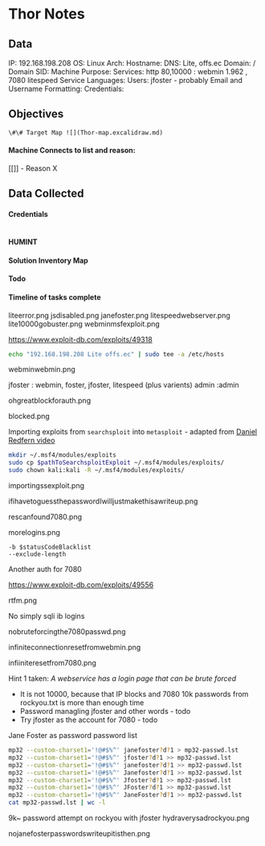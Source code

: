 # Thor Notes

## Data 

IP: 192.168.198.208
OS: Linux
Arch:
Hostname:
DNS: Lite, offs.ec
Domain:  / Domain SID:
Machine Purpose: 
Services: http 80,10000 : webmin 1.962 , 7080 litespeed
Service Languages:
Users: jfoster - probably
Email and Username Formatting:
Credentials:

## Objectives

`\#\# Target Map ![](Thor-map.excalidraw.md)`

#### Machine Connects to list and reason:

[[]] - Reason X

## Data Collected

#### Credentials
```
```

#### HUMINT


#### Solution Inventory Map


#### Todo 


#### Timeline of tasks complete
      

liteerror.png
jsdisabled.png
janefoster.png
litespeedwebserver.png
lite10000gobuster.png
webminmsfexploit.png

https://www.exploit-db.com/exploits/49318

```bash 
echo "192.168.198.208 Lite offs.ec" | sudo tee -a /etc/hosts
```

webminwebmin.png

jfoster : webmin, foster, jfoster, litespeed (plus varients)
admin :admin

ohgreatblockforauth.png

blocked.png

Importing exploits from `searchsploit` into `metasploit` - adapted from [Daniel Redfern video](https://www.youtube.com/watch?v=eWdfr1CcmJc)
```bash
mkdir ~/.msf4/modules/exploits
sudo cp $pathToSearchsploitExploit ~/.msf4/modules/exploits/
sudo chown kali:kali -R ~/.msf4/modules/exploits/
```

importingssexploit.png

ifihavetoguessthepasswordIwilljustmakethisawriteup.png

rescanfound7080.png

morelogins.png

```
-b $statusCodeBlacklist
--exclude-length 
```

Another auth for 7080

https://www.exploit-db.com/exploits/49556


rtfm.png

No simply sqli ib logins

nobruteforcingthe7080passwd.png

infiniteconnectionresetfromwebmin.png

infiiniteresetfrom7080.png

Hint 1 taken: *A webservice has a login page that can be brute forced*

- It is not 10000, because that IP blocks and 7080 10k passwords from rockyou.txt is more than enough time
- Password managling jfoster and other words - todo
- Try jfoster as the account for 7080 - todo

Jane Foster as password password list
```bash
mp32 --custom-charset1='!@#$%^' janefoster?d?1 > mp32-passwd.lst
mp32 --custom-charset1='!@#$%^' jfoster?d?1 >> mp32-passwd.lst
mp32 --custom-charset1='!@#$%^' janefoster?d?1 >> mp32-passwd.lst
mp32 --custom-charset1='!@#$%^' Janefoster?d?1 >> mp32-passwd.lst
mp32 --custom-charset1='!@#$%^' Jfoster?d?1 >> mp32-passwd.lst
mp32 --custom-charset1='!@#$%^' JFoster?d?1 >> mp32-passwd.lst
mp32 --custom-charset1='!@#$%^' JaneFoster?d?1 >> mp32-passwd.lst
cat mp32-passwd.lst | wc -l
```

9k~ password attempt on rockyou with jfoster
hydraverysadrockyou.png

nojanefosterpasswordswriteupitisthen.png